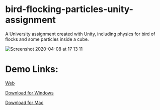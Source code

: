 # bird-flocking-particles-unity-assignment
A University assignment created with Unity, including physics for bird of flocks and some particles inside a cube.

![Screenshot 2020-04-08 at 17 13 11](https://user-images.githubusercontent.com/9624843/78794420-6693db80-79bc-11ea-89f2-25c7a1432641.png)


# Demo Links:
[Web](https://alexookah.github.io/bird-flocking-particles-unity-assignment)

[Download for Windows](https://github.com/Alexookah/bird-flocking-particles-unity-assignment/blob/master/build_platforms/mac_particles_assignment.zip?raw=true)

[Download for Mac](https://github.com/Alexookah/bird-flocking-particles-unity-assignment/raw/master/build_platforms/mac_particles_assignment.zip?raw=true)
